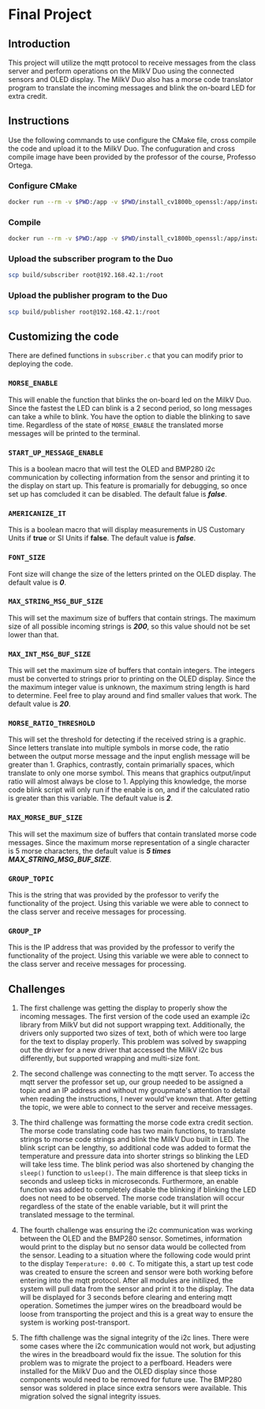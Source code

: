 # Final Project

## Introduction

This project will utilize the mqtt protocol to receive messages from the class server and perform operations on the MilkV Duo using the connected sensors and OLED display. The MilkV Duo also has a morse code translator program to translate the incoming messages and blink the on-board LED for extra credit.

## Instructions

Use the following commands to use configure the CMake file, cross compile the code and upload it to the MilkV Duo. The confuguration and cross compile image have been provided by the professor of the course, Professo Ortega.

### Configure CMake

```bash
docker run --rm -v $PWD:/app -v $PWD/install_cv1800b_openssl:/app/install_cv1800b_openssl -v $PWD/install_cv1800b_cjson:/app/install_cv1800b_cjson -v $PWD/install_cv1800b_mqtt:/app/install_cv1800b_mqtt ejortega/duo-sdk bash -c "mkdir build && cd build && cmake -DCMAKE_TOOLCHAIN_FILE=/app/milkv_duo.cmake .."
```

### Compile

```bash
docker run --rm -v $PWD:/app -v $PWD/install_cv1800b_openssl:/app/install_cv1800b_openssl -v $PWD/install_cv1800b_cjson:/app/install_cv1800b_cjson -v $PWD/install_cv1800b_mqtt:/app/install_cv1800b_mqtt ejortega/duo-sdk bash -c "cd build && make"
```

### Upload the subscriber program to the Duo

```bash
scp build/subscriber root@192.168.42.1:/root
```

### Upload the publisher program to the Duo

```bash
scp build/publisher root@192.168.42.1:/root
```

## Customizing the code

There are defined functions in `subscriber.c` that you can modify prior to deploying the code.

### `MORSE_ENABLE`

This will enable the function that blinks the on-board led on the MilkV Duo. Since the fastest the LED can blink is a 2 second period, so long messages can take a while to blink. You have the option to diable the blinking to save time. Regardless of the state of `MORSE_ENABLE` the translated morse messages will be printed to the terminal.

### `START_UP_MESSAGE_ENABLE`

This is a boolean macro that will test the OLED and BMP280 i2c communication by collecting information from the sensor and printing it to the display on start up. This feature is promarially for debugging, so once set up has comcluded it can be disabled. The default falue is ***false***.

### `AMERICANIZE_IT`

This is a boolean macro that will display measurements in US Customary Units if **true** or SI Units if **false**. The default value is ***false***.

### `FONT_SIZE`

Font size will change the size of the letters printed on the OLED display. The default value is ***0***.

### `MAX_STRING_MSG_BUF_SIZE`

This will set the maximum size of buffers that contain strings. The maximum size of all possible incoming strings is ***200***, so this value should not be set lower than that.

### `MAX_INT_MSG_BUF_SIZE`

This will set the maximum size of buffers that contain integers. The integers must be converted to strings prior to printing on the OLED display. Since the the maximum integer value is unknown, the maximum string length is hard to determine. Feel free to play around and find smaller values that work. The default value is ***20***.

### `MORSE_RATIO_THRESHOLD`

This will set the threshold for detecting if the received string is a graphic. Since letters translate into multiple symbols in morse code, the ratio between the output morse message and the input english message will be greater than 1. Graphics, contrastly, contain primarially spaces, which translate to only one morse symbol. This means that graphics output/input ratio will almost always be close to 1. Applying this knowledge, the morse code blink script will only run if the enable is on, and if the calculated ratio is greater than this variable. The default value is ***2***.

### `MAX_MORSE_BUF_SIZE`

This will set the maximum size of buffers that contain translated morse code messages. Since the maximum morse representation of a single character is 5 morse characters, the default value is ***5 times MAX_STRING_MSG_BUF_SIZE***.

### `GROUP_TOPIC`

This is the string that was provided by the professor to verify the functionality of the project. Using this variable we were able to connect to the class server and receive messages for processing.

### `GROUP_IP`

This is the IP address that was provided by the professor to verify the functionality of the project. Using this variable we were able to connect to the class server and receive messages for processing.

## Challenges

1. The first challenge was getting the display to properly show the incoming messages. The first version of the code used an example i2c library from MilkV but did not support wrapping text. Additionally, the drivers only supported two sizes of text, both of which were too large for the text to display properly. This problem was solved by swapping out the driver for a new driver that accessed the MilkV i2c bus differently, but supported wrapping and multi-size font.

2. The second challenge was connecting to the mqtt server. To access the mqtt server the professor set up, our group needed to be assigned a topic and an IP address and without my groupmate's attention to detail when reading the instructions, I never would've known that. After getting the topic, we were able to connect to the server and receive messages.

3. The third challenge was formatting the morse code extra credit section. The morse code translating code has two main functions, to translate strings to morse code strings and blink the MilkV Duo built in LED. The blink script can be lengthy, so additional code was added to format the temperature and pressure data into shorter strings so blinking the LED will take less time. The blink period was also shortened by changing the `sleep()` function to `usleep()`. The main difference is that sleep ticks in seconds and usleep ticks in microseconds. Furthermore, an enable function was added to completely disable the blinking if blinking the LED does not need to be observed. The morse code translation will occur regardless of the state of the enable variable, but it will print the translated message to the terminal.

4. The fourth challenge was ensuring the i2c communication was working between the OLED and the BMP280 sensor. Sometimes, information would print to the display but no sensor data would be collected from the sensor. Leading to a situation where the following code would print to the display `Temperature: 0.00 C`. To mitigate this, a start up test code was created to ensure the screen and sensor were both working before entering into the mqtt protocol. After all modules are initilized, the system will pull data from the sensor and print it to the display. The data will be displayed for 3 seconds before clearing and entering mqtt operation. Sometimes the jumper wires on the breadboard would be loose from transporting the project and this is a great way to ensure the system is working post-transport.

5. The fifth challenge was the signal integrity of the i2c lines. There were some cases where the i2c communication would not work, but adjusting the wires in the breadboard would fix the issue. The solution for this problem was to migrate the project to a perfboard. Headers were installed for the MilkV Duo and the OLED display since those components would need to be removed for future use. The BMP280 sensor was soldered in place since extra sensors were available. This migration solved the signal integrity issues.
